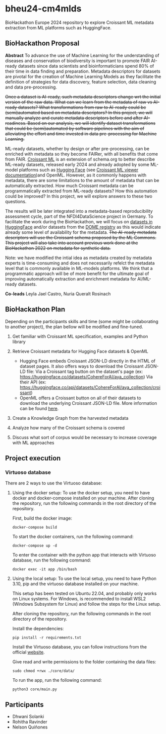 # bheu24-cm4mlds
BioHackathon Europe 2024 repository to explore Croissant ML metadata extraction from ML platforms such as HuggingFace.

## BioHackathon Proposal

__Abstract__
To advance the use of Machine Learning for the understanding of diseases and conservation of biodiversity is important to promote FAIR AI-ready datasets since data scientists and bioinformaticians spend 80% of their time in data finding and preparation. Metadata descriptors for datasets are pivotal for the creation of Machine Learning Models as they facilitate the definition of strategies for data discovery, feature selection, data cleaning and data pre-processing.

~~Once a dataset is AI-ready, such metadata descriptors change wrt the initial version of the raw data. What can we learn from the metadata of raw vs AI-ready datasets? What transformations from raw to AI-ready could be (semi)automated based on metadata descriptors? In this project, we will manually analyze and curate metadata descriptors before and after AI-readiness. Based on our analysis, we will identify dataset transformations that could be (semi)automated by software pipelines with the aim of alleviating the effort and time invested in data pre-processing for Machine Learning.~~

ML-ready datasets, whether by design or after pre-processing, can be enriched with metadata so they become FAIRer, with all benefits that come from FAIR. [Croissant ML](https://research.google/blog/croissant-a-metadata-format-for-ml-ready-datasets/) is an extension of schema.org to better describe ML-ready datasets, released early 2024 and already adopted by some ML-model platforms such as [Hugging Face](https://huggingface.co/) (see [Croissant ML viewer documentation](https://huggingface.co/docs/dataset-viewer/mlcroissant))and OpenML. However, as it commonly happens with metadata, there are some limitations to the amount of metadata that can be automatically extracted. How much Croissant metadata can be programmatically extracted from ML-ready datasets? How this automation could be improved? In this project, we will explore answers to these two questions. 

The results will be later integrated into a metadata-based reproducibility assessment cycle, part of the NFDI4DataScience project in Germany. To facilitate the work during the BioHackathon, we will focus on [datasets in HuggingFace](https://huggingface.co/datasets) and/or datasets from the [DOME registry](https://registry.dome-ml.org/) as this would indicate already some level of availability for the metadata. ~~The AI-ready metadata descriptors will use the Croissant schema proposed by the ML Commons. This project will also take into account previous work done at the BioHackathon 2022 on metadata for synthetic data.~~

Note: we have modified the intial idea as metadata created by metadata experts is time-consuming and does not necessarily refelct the metadata level that is commonly available in ML-models platforms. We think that a programmatic approach will be of more benefit for the ultimate goal of improving automatically extraction and enrichment metadata for AI/ML-ready datasets.

__Co-leads__
Leyla Jael Castro, Nuria Queralt Rosinach

## BioHackathon Plan

Depending on the participants skills and time (some might be collaborating to another project), the plan bellow will be modified and fine-tuned.

1. Get familiar with Croissant ML specification, examples and Python library
2. Retrieve Croissant metadata for Hugging Face datasets & OpenML
    -  Hugging Face embeds Croissant JSON-LD directly in the HTML of dataset pages. It also offers ways to download the Croissant JSON-LD file:
        Via a Croissant tag button on the dataset's page (ex: https://huggingface.co/datasets/CohereForAI/aya_collection)
        Via their API (ex: https://huggingface.co/api/datasets/CohereForAI/aya_collection/croissant)
    - OpenML offers a Croissant button on all of their datasets to download the underlying Croissant JSON-LD file. More information can be found [here](https://docs.openml.org/).
    
3. Create a Knowledge Graph from the harvested metadata
4. Analyze how many of the Croissant schema is covered
5. Discuss what sort of corpus would be necessary to increase coverage with ML approaches

## Project execution

### Virtuoso database
There are 2 ways to use the Virtuoso database:
1. Using the docker setup:
To use the docker setup, you need to have docker and docker-compose installed on your machine.
After cloning the repository, run the following commands in the root directory of the repository.
    
    First, build the docker image:
    ```
    docker-compose build
    ```
    To start the docker containers, run the following command:
    ```
    docker-compose up -d
    ```
    To enter the container with the python app that interacts with Virtuoso database, run the following command:
    ```
    docker exec -it app /bin/bash
    ```
2. Using the local setup:
To use the local setup, you need to have Python 3.10, pip and the virtuoso database installed on your machine. 
    
    This setup has been tested on Ubuntu 22.04, and probably only works on Linux systems. For Windows, is recommended to install WSL2 (Windows Subsystem for Linux) and follow the steps for the Linux setup.
    
    After cloning the repository, run the following commands in the root directory of the repository.
    
    Install the dependencies:
    ```
    pip install -r requirements.txt
    ```
    Install the Virtuoso database, you can follow instructions from the official [website](https://vos.openlinksw.com/owiki/wiki/VOS/VOSUbuntuNotes#Installing%20Virtuoso%20with%20Ubuntu%20Packages).

    Give read and write permissions to the folder containing the data files:
    ```
    sudo chmod +rwx ./core/data/
    ```
    
    To run the app, run the following command:
    ```
    python3 core/main.py
    ```

## Participants

- Dhwani Solanki
- Rohitha Ravinder
- Nelson Quiñones


